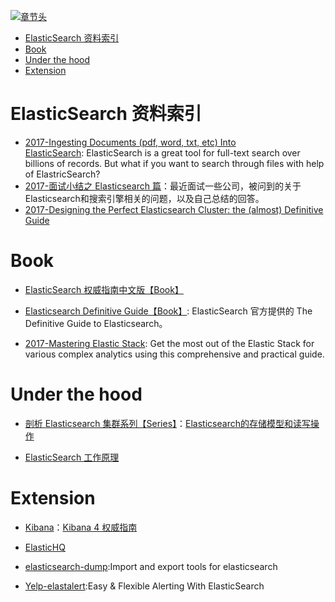 [![章节头](https://parg.co/UGo)](https://parg.co/b4z) 
 - [ElasticSearch 资料索引](#elasticsearch-%E8%B5%84%E6%96%99%E7%B4%A2%E5%BC%95)
- [Book](#book)
- [Under the hood](#under-the-hood)
- [Extension](#extension) 

# ElasticSearch 资料索引

- [2017-Ingesting Documents (pdf, word, txt, etc) Into ElasticSearch](https://blog.ambar.cloud/ingesting-documents-pdf-word-txt-etc-into-elasticsearch/): ElasticSearch is a great tool for full-text search over billions of records. But what if you want to search through files with help of ElastricSearch?
- [2017-面试小结之 Elasticsearch 篇](http://ginobefunny.com/post/elasticsearch_interview_questions/)：最近面试一些公司，被问到的关于Elasticsearch和搜索引擎相关的问题，以及自己总结的回答。 
- [2017-Designing the Perfect Elasticsearch Cluster: the (almost) Definitive Guide](https://parg.co/byu) 
# Book
- [ElasticSearch 权威指南中文版【Book】](http://es.xiaoleilu.com/010_Intro/00_README.html)

- [Elasticsearch Definitive Guide【Book】](https://github.com/elastic/elasticsearch-definitive-guide): ElasticSearch 官方提供的 The Definitive Guide to Elasticsearch。
- [2017-Mastering Elastic Stack](https://parg.co/bgs): Get the most out of the Elastic Stack for various complex analytics using this comprehensive and practical guide.


# Under the hood

- [剖析 Elasticsearch 集群系列【Series】](http://www.infoq.com/cn/articles/analysis-of-elasticsearch-cluster-part01?from=groupmessage&isappinstalled=1)：[Elasticsearch的存储模型和读写操作]()

- [ElasticSearch 工作原理](https://my.oschina.net/yjwxh/blog/675354)




# Extension

- [Kibana](https://github.com/elastic/kibana)：[Kibana 4 权威指南](http://www.code123.cc/docs/kibana-logstash/v4/index.html)

- [ElasticHQ](http://www.elastichq.org/index.html)


- [elasticsearch-dump](https://github.com/taskrabbit/elasticsearch-dump):Import and export tools for elasticsearch
- [Yelp-elastalert](https://github.com/Yelp/elastalert):Easy & Flexible Alerting With ElasticSearch